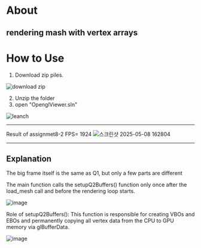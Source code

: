 About
===
rendering mash with vertex arrays
---
How to Use
===
1. Download zip piles.

![download zip](https://github.com/user-attachments/assets/3e76e9d2-5325-42a3-ba52-2bb3064c0a58)

2. Unzip the folder
3. open "OpenglViewer.sln"

![leanch](https://github.com/user-attachments/assets/1ed43ef3-d812-4b75-809d-fe1077eabf9b)

---
Result of assignmet8-2
FPS= 1924
![스크린샷 2025-05-08 162804](https://github.com/user-attachments/assets/179262b1-aad9-494e-8ff5-0a0eb55454ab)

---
Explanation
---

The big frame itself is the same as Q1, but only a few parts are different

The main function calls the setupQ2Buffers() function only once after the load_mesh call and before the rendering loop starts.

![image](https://github.com/user-attachments/assets/28b39fcc-fcba-4e96-bade-9e0fe602d577)

Role of setupQ2Buffers(): This function is responsible for creating VBOs and EBOs and permanently copying all vertex data from the CPU to GPU memory via glBufferData.

![image](https://github.com/user-attachments/assets/78feb248-f32e-4f61-80bb-778fbebefb96)
